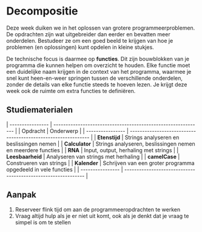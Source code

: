 # Decompositie

Deze week duiken we in het oplossen van grotere programmeerproblemen. De opdrachten zijn wat uitgebreider dan eerder en bevatten meer onderdelen. Bestudeer ze om een goed beeld te krijgen van hoe je problemen (en oplossingen) kunt opdelen in kleine stukjes.

De technische focus is daarmee op **functies**. Dit zijn bouwblokken van je programma die kunnen helpen om overzicht te houden. Elke functie moet een duidelijke naam krijgen in de context van het programma, waarmee je snel kunt heen-en-weer springen tussen de verschillende onderdelen, zonder de details van elke functie steeds te hoeven lezen. Je krijgt deze week ook de ruimte om extra functies te definiëren.

## Studiematerialen

| ---------------- | ------------------------------------------------------------- |
| Opdracht         | Onderwerp                                                     |
| ---------------- | ------------------------------------------------------------- |
| **Etenstijd**  | Strings analyseren en beslissingen nemen                    |
| **Calculator** | Strings analyseren, beslissingen nemen en meerdere functies |
| **RNA**          | Input, output, herhaling met strings                          |
| **Leesbaarheid** | Analyseren van strings met herhaling                          |
| **camelCase**    | Construeren van strings                                       |
| **Kalender**     | Schrijven van een groter programma opgedeeld in vele functies |
| ---------------- | ------------------------------------------------------------- |

## Aanpak

1. Reserveer flink tijd om aan de programmeeropdrachten te werken
2. Vraag altijd hulp als je er niet uit komt, ook als je denkt dat je vraag te simpel is om te stellen
